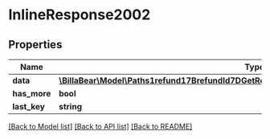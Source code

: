 # InlineResponse2002

## Properties
Name | Type | Description | Notes
------------ | ------------- | ------------- | -------------
**data** | [**\BillaBear\Model\Paths1refund17BrefundId7DGetResponses200ContentApplication1jsonSchema[]**](Paths1refund17BrefundId7DGetResponses200ContentApplication1jsonSchema.md) |  | [optional] 
**has_more** | **bool** |  | [optional] 
**last_key** | **string** |  | [optional] 

[[Back to Model list]](../../README.md#documentation-for-models) [[Back to API list]](../../README.md#documentation-for-api-endpoints) [[Back to README]](../../README.md)

